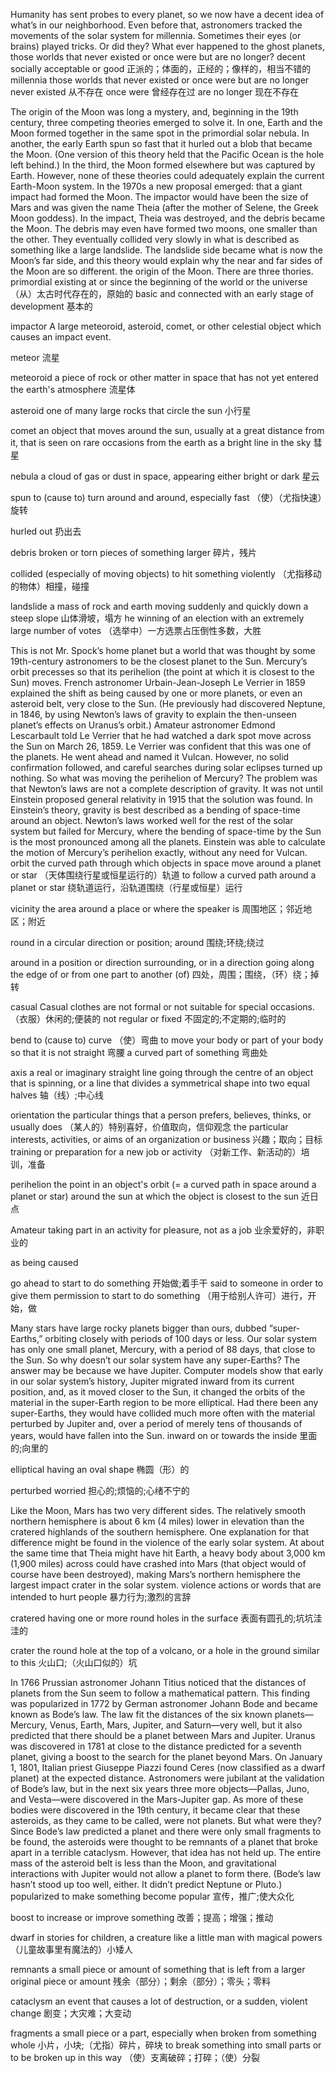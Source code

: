 Humanity has sent probes to every planet, so we now have a decent idea of what’s in our neighborhood. Even before that, astronomers tracked the movements of the solar system for millennia. Sometimes their eyes (or brains) played tricks. Or did they? What ever happened to the ghost planets, those worlds that never existed or once were but are no longer?
decent
socially acceptable or good
正派的；体面的，正经的；像样的，相当不错的
millennia
those worlds that never existed or once were but are no longer
never existed
从不存在
once were
曾经存在过
are no longer
现在不存在

The origin of the Moon was long a mystery, and, beginning in the 19th century, three competing theories emerged to solve it. In one, Earth and the Moon formed together in the same spot in the primordial solar nebula. In another, the early Earth spun so fast that it hurled out a blob that became the Moon. (One version of this theory held that the Pacific Ocean is the hole left behind.) In the third, the Moon formed elsewhere but was captured by Earth. However, none of these theories could adequately explain the current Earth-Moon system. In the 1970s a new proposal emerged: that a giant impact had formed the Moon. The impactor would have been the size of Mars and was given the name Theia (after the mother of Selene, the Greek Moon goddess). In the impact, Theia was destroyed, and the debris became the Moon. The debris may even have formed two moons, one smaller than the other. They eventually collided very slowly in what is described as something like a large landslide. The landslide side became what is now the Moon’s far side, and this theory would explain why the near and far sides of the Moon are so different.
the origin of the Moon. There are three thories.
primordial
existing at or since the beginning of the world or the universe
（从）太古时代存在的，原始的
basic and connected with an early stage of development
基本的

impactor
A large meteoroid, asteroid, comet, or other celestial object which causes an impact event.

meteor
流星

meteoroid
a piece of rock or other matter in space that has not yet entered the earth's atmosphere
流星体

asteroid
one of many large rocks that circle the sun
小行星

comet
an object that moves around the sun, usually at a great distance from it, that is seen on rare occasions from the earth as a bright line in the sky
彗星

nebula
a cloud of gas or dust in space, appearing either bright or dark
星云

spun
to (cause to) turn around and around, especially fast
（使）（尤指快速）旋转

hurled out
扔出去

debris
broken or torn pieces of something larger
碎片，残片

collided
(especially of moving objects) to hit something violently
（尤指移动的物体）相撞，碰撞

landslide
a mass of rock and earth moving suddenly and quickly down a steep slope
山体滑坡，塌方
he winning of an election with an extremely large number of votes
（选举中）一方选票占压倒性多数，大胜

This is not Mr. Spock’s home planet but a world that was thought by some 19th-century astronomers to be the closest planet to the Sun. Mercury’s orbit precesses so that its perihelion (the point at which it is closest to the Sun) moves. French astronomer Urbain-Jean-Joseph Le Verrier in 1859 explained the shift as being caused by one or more planets, or even an asteroid belt, very close to the Sun. (He previously had discovered Neptune, in 1846, by using Newton’s laws of gravity to explain the then-unseen planet’s effects on Uranus’s orbit.) Amateur astronomer Edmond Lescarbault told Le Verrier that he had watched a dark spot move across the Sun on March 26, 1859. Le Verrier was confident that this was one of the planets. He went ahead and named it Vulcan. However, no solid confirmation followed, and careful searches during solar eclipses turned up nothing. So what was moving the perihelion of Mercury? The problem was that Newton’s laws are not a complete description of gravity. It was not until Einstein proposed general relativity in 1915 that the solution was found. In Einstein’s theory, gravity is best described as a bending of space-time around an object. Newton’s laws worked well for the rest of the solar system but failed for Mercury, where the bending of space-time by the Sun is the most pronounced among all the planets. Einstein was able to calculate the motion of Mercury’s perihelion exactly, without any need for Vulcan.
orbit
the curved path through which objects in space move around a planet or star
（天体围绕行星或恒星运行的）轨道
to follow a curved path around a planet or star
绕轨道运行，沿轨道围绕（行星或恒星）运行

vicinity
the area around a place or where the speaker is
周围地区；邻近地区；附近

round
in a circular direction or position; around
围绕;环绕;绕过

around
in a position or direction surrounding, or in a direction going along the edge of or from one part to another (of)
四处，周围；围绕，（环）绕；掉转

casual
Casual clothes are not formal or not suitable for special occasions.
（衣服）休闲的;便装的
not regular or fixed
不固定的;不定期的;临时的

bend
to (cause to) curve
（使）弯曲
to move your body or part of your body so that it is not straight
弯腰
a curved part of something
弯曲处

axis
a real or imaginary straight line going through the centre of an object that is spinning, or a line that divides a symmetrical shape into two equal halves
轴（线）;中心线

orientation
the particular things that a person prefers, believes, thinks, or usually does
（某人的）特别喜好，价值取向，信仰观念
the particular interests, activities, or aims of an organization or business
兴趣；取向；目标
training or preparation for a new job or activity
（对新工作、新活动的）培训，准备

perihelion
the point in an object's orbit (= a curved path in space around a planet or star) around the sun at which the object is closest to the sun
近日点

Amateur
taking part in an activity for pleasure, not as a job
业余爱好的，非职业的

as being caused

go ahead
to start to do something
开始做;着手干
said to someone in order to give them permission to start to do something
（用于给别人许可）进行，开始，做



Many stars have large rocky planets bigger than ours, dubbed “super-Earths,” orbiting closely with periods of 100 days or less. Our solar system has only one small planet, Mercury, with a period of 88 days, that close to the Sun. So why doesn’t our solar system have any super-Earths? The answer may be because we have Jupiter. Computer models show that early in our solar system’s history, Jupiter migrated inward from its current position, and, as it moved closer to the Sun, it changed the orbits of the material in the super-Earth region to be more elliptical. Had there been any super-Earths, they would have collided much more often with the material perturbed by Jupiter and, over a period of merely tens of thousands of years, would have fallen into the Sun.
inward
on or towards the inside
里面的;向里的

elliptical
having an oval shape
椭圆（形）的

perturbed
worried
担心的;烦恼的;心绪不宁的

Like the Moon, Mars has two very different sides. The relatively smooth northern hemisphere is about 6 km (4 miles) lower in elevation than the cratered highlands of the southern hemisphere. One explanation for that difference might be found in the violence of the early solar system. At about the same time that Theia might have hit Earth, a heavy body about 3,000 km (1,900 miles) across could have crashed into Mars (that object would of course have been destroyed), making Mars’s northern hemisphere the largest impact crater in the solar system.
violence
actions or words that are intended to hurt people
暴力行为;激烈的言辞

cratered
having one or more round holes in the surface
表面有圆孔的;坑坑洼洼的

crater
the round hole at the top of a volcano, or a hole in the ground similar to this
火山口;（火山口似的）坑


In 1766 Prussian astronomer Johann Titius noticed that the distances of planets from the Sun seem to follow a mathematical pattern. This finding was popularized in 1772 by German astronomer Johann Bode and became known as Bode’s law. The law fit the distances of the six known planets—Mercury, Venus, Earth, Mars, Jupiter, and Saturn—very well, but it also predicted that there should be a planet between Mars and Jupiter. Uranus was discovered in 1781 at close to the distance predicted for a seventh planet, giving a boost to the search for the planet beyond Mars. On January 1, 1801, Italian priest Giuseppe Piazzi found Ceres (now classified as a dwarf planet) at the expected distance. Astronomers were jubilant at the validation of Bode’s law, but in the next six years three more objects—Pallas, Juno, and Vesta—were discovered in the Mars-Jupiter gap. As more of these bodies were discovered in the 19th century, it became clear that these asteroids, as they came to be called, were not planets. But what were they? Since Bode’s law predicted a planet and there were only small fragments to be found, the asteroids were thought to be remnants of a planet that broke apart in a terrible cataclysm. However, that idea has not held up. The entire mass of the asteroid belt is less than the Moon, and gravitational interactions with Jupiter would not allow a planet to form there. (Bode’s law hasn’t stood up too well, either. It didn’t predict Neptune or Pluto.)
popularized
to make something become popular
宣传，推广;使大众化

boost
to increase or improve something
改善；提高；增强；推动

dwarf
in stories for children, a creature like a little man with magical powers
（儿童故事里有魔法的）小矮人

remnants
a small piece or amount of something that is left from a larger original piece or amount
残余（部分）；剩余（部分）；零头；零料

cataclysm
an event that causes a lot of destruction, or a sudden, violent change
剧变；大灾难；大变动


fragments
a small piece or a part, especially when broken from something whole
小片，小块;（尤指）碎片，碎块
to break something into small parts or to be broken up in this way
（使）支离破碎；打碎；（使）分裂
